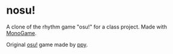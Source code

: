 # nosu!
A clone of the rhythm game "osu!" for a class project. Made with [MonoGame](https://www.monogame.net/).


Original [osu!](https://www.monogame.net/) game made by [ppy](https://github.com/ppy).
